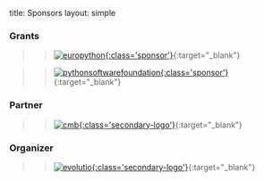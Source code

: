title: Sponsors
layout: simple

<div markdown="1" class="col-12 flex-sponsors-organizer pt-5">

### Grants

> > [![europython](/static/images/sponsors/eps.png){:class='sponsor'}](https://www.europython-society.org/){:target="\_blank"}

> > [![pythonsoftwarefoundation](/static/images/sponsors/psf.png){:class='sponsor'}](https://www.python.org/psf-landing/){:target="\_blank"}

[//]: # "> > [![djangosoftwarefoundation](/static/images/sponsors/dsf.png){:class='sponsor'}](https://www.djangoproject.com/){:target=\"\_blank\"}"
[//]: # "> > [![cmb](/static/images/logo/cmb-w.png){:class='secondary-logo'}](https://www.cm-braga.pt/pt){:target=\"\_blank\"}"

</div>

<div markdown="1" class="col-12 flex-sponsors-organizer pt-2">

### Partner

[//]: # "> > [![europython](/static/images/sponsors/eps.png){:class='sponsor'}](https://www.europython-society.org/){:target=\"\_blank\"}"
[//]: # "> > [![djangosoftwarefoundation](/static/images/sponsors/dsf.png){:class='sponsor'}](https://www.djangoproject.com/){:target=\"\_blank\"}"
[//]: # "> > [![pythonsoftwarefoundation](/static/images/sponsors/psf.png){:class='sponsor'}](https://www.python.org/psf-landing/){:target=\"\_blank\"}"

> > [![cmb](/static/images/logo/cmb-w.png){:class='secondary-logo'}](https://www.cm-braga.pt/pt){:target="\_blank"}

</div>

<div markdown="1" class="col-12 flex-sponsors-organizer pt-2">

### Organizer

> > [![evolutio](/static/images/sponsors/evolutio.png){:class='secondary-logo'}](https://evolutio.pt/){:target="\_blank"}

</div>

